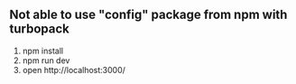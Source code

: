 ## Not able to use "config" package from npm with turbopack

1. npm install
2. npm run dev
3. open http://localhost:3000/
